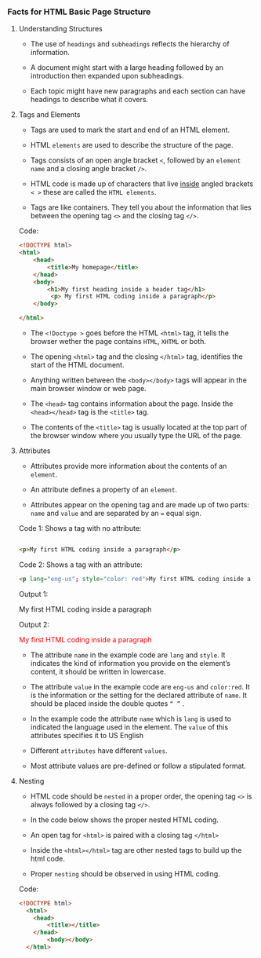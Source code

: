 ### Facts for HTML Basic Page Structure

1. Understanding Structures

    - The use of `headings` and `subheadings` reflects the hierarchy of information.
    
    - A document might start with a large heading followed by an introduction then expanded upon subheadings. 
    
    - Each topic might have new paragraphs and each section can have headings to describe what it covers.

2. Tags and Elements

    - Tags are used to mark the start and end of an HTML element.

    - HTML `elements` are used to describe the structure of the page.

     - Tags consists of an open angle bracket `<`, followed by an `element name` and a closing angle bracket `/>`.

    - HTML code is made up of characters that live <u>inside</u> angled brackets `< >` these are called the `HTML elements`. 
    
    - Tags are like containers. They tell you about the information that lies between the opening tag `<>` and the closing tag `</>`. 

    Code:

    ```html
    <!DOCTYPE html>
    <html>
	    <head>
		    <title>My homepage</title>
	    </head>
	    <body>
		    <h1>My first heading inside a header tag</h1>
             <p> My first HTML coding inside a paragraph</p>
	    </body>

    </html>

    ```
    - The `<!Doctype >` goes before the HTML `<html>` tag, it tells the browser wether the page contains `HTML`, `XHTML` or both. 

    - The opening `<html>` tag and the closing `</html>` tag, identifies the start of the HTML document.
    
    - Anything written between the `<body></body>` tags will appear in the main browser window or web page.
    
    - The `<head>` tag contains information about the page. Inside the `<head></head>` tag is the `<title>` tag.

    - The contents of the `<title>` tag is usually located at the top part of the browser window where you usually type the URL of the page.	

3. Attributes

    - Attributes provide more information about the contents of an `element`. 
    
    - An attribute defines a property of an `element`. 

    - Attributes appear on the opening tag and are made up of two parts: `name` and `value` and are separated by an  `=` equal sign.

    Code 1: Shows a tag with no attribute: 
    
    ```html

    <p>My first HTML coding inside a paragraph</p>

    ```

    Code 2: Shows a tag with an attribute:

    ```html
    <p lang="eng-us"; style="color: red">My first HTML coding inside a paragraph</p>
    
    ```

    Output 1:
     <p>My first HTML coding inside a paragraph</p>

     Output 2:
     <p lang="eng-us"; style="color: red">My first HTML coding inside a paragraph</p>

    - The attribute `name` in the example code are `lang` and `style`. It indicates the kind of information you provide on the element’s content, it should be written in lowercase.

    - The attribute `value` in the example code are `eng-us` and `color:red`. It is the information or the setting for the declared attribute of `name`. It should be placed inside the double quotes `“ ”` . 

    - In the example code the attribute `name` which is `lang` is used to indicated the language used in the element. The `value` of this attributes specifies it to US English

    - Different `attributes` have different `values`.
    
    - Most attribute values are pre-defined or follow a stipulated format.  

4. Nesting

    - HTML code should be `nested` in a proper order, the opening tag `<>` is always followed by a closing tag `</>`.

    - In the code below shows the proper nested HTML coding.

    - An open tag for `<html>` is paired with a closing tag `</html>`

    - Inside the `<html></html>` tag are other nested tags to build up the html code.

    - Proper `nesting` should be observed in using HTML coding.

    Code:

    ```html
    <!DOCTYPE html>
      <html>
        <head>
            <title></title>
        </head>
            <body></body>
      </html>  

    ```
    


 
    



